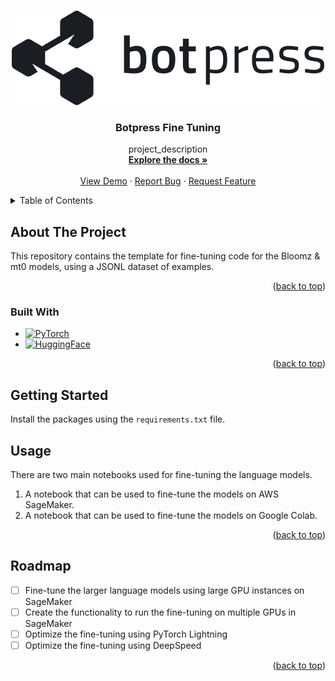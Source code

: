 <a name="readme-top"></a>


<!-- PROJECT LOGO -->
<br />
<div align="center">
  <a href="https://github.com/jon-qualifai/botpress-fine-tuning">
    <img src="images/botpress-logo.png" alt="Logo">
  </a>

<h3 align="center">Botpress Fine Tuning</h3>

  <p align="center">
    project_description
    <br />
    <a href="https://github.com/github_username/repo_name"><strong>Explore the docs »</strong></a>
    <br />
    <br />
    <a href="https://github.com/github_username/repo_name">View Demo</a>
    ·
    <a href="https://github.com/github_username/repo_name/issues">Report Bug</a>
    ·
    <a href="https://github.com/github_username/repo_name/issues">Request Feature</a>
  </p>
</div>



<!-- TABLE OF CONTENTS -->
<details>
  <summary>Table of Contents</summary>
  <ol>
    <li>
      <a href="#about-the-project">About The Project</a>
      <ul>
        <li><a href="#built-with">Built With</a></li>
      </ul>
    </li>
    <li>
      <a href="#getting-started">Getting Started</a>
      <ul>
        <li><a href="#prerequisites">Prerequisites</a></li>
        <li><a href="#installation">Installation</a></li>
      </ul>
    </li>
    <li><a href="#usage">Usage</a></li>
    <li><a href="#roadmap">Roadmap</a></li>
    <li><a href="#contributing">Contributing</a></li>
    <li><a href="#license">License</a></li>
    <li><a href="#contact">Contact</a></li>
    <li><a href="#acknowledgments">Acknowledgments</a></li>
  </ol>
</details>



<!-- ABOUT THE PROJECT -->
## About The Project

This repository contains the template for fine-tuning code for the Bloomz & mt0 models, using a JSONL dataset of examples.

<p align="right">(<a href="#readme-top">back to top</a>)</p>



### Built With

* [![PyTorch][PyTorch]][PyTorch-url]
* [![HuggingFace][HuggingFace]][HuggingFace-url]


<p align="right">(<a href="#readme-top">back to top</a>)</p>


<!-- GETTING STARTED -->
## Getting Started

Install the packages using the `requirements.txt` file.

<!-- USAGE -->
## Usage

There are two main notebooks used for fine-tuning the language models.

1. A notebook that can be used to fine-tune the models on AWS SageMaker.
2. A notebook that can be used to fine-tune the models on Google Colab.

<p align="right">(<a href="#readme-top">back to top</a>)</p>



<!-- ROADMAP -->
## Roadmap

- [ ] Fine-tune the larger language models using large GPU instances on SageMaker
- [ ] Create the functionality to run the fine-tuning on multiple GPUs in SageMaker
- [ ] Optimize the fine-tuning using PyTorch Lightning
- [ ] Optimize the fine-tuning using DeepSpeed

<p align="right">(<a href="#readme-top">back to top</a>)</p>


<!-- MARKDOWN LINKS & IMAGES -->
<!-- https://www.markdownguide.org/basic-syntax/#reference-style-links -->
[contributors-shield]: https://img.shields.io/github/contributors/github_username/repo_name.svg?style=for-the-badge
[contributors-url]: https://github.com/github_username/repo_name/graphs/contributors
[forks-shield]: https://img.shields.io/github/forks/github_username/repo_name.svg?style=for-the-badge
[forks-url]: https://github.com/github_username/repo_name/network/members
[stars-shield]: https://img.shields.io/github/stars/github_username/repo_name.svg?style=for-the-badge
[stars-url]: https://github.com/github_username/repo_name/stargazers
[issues-shield]: https://img.shields.io/github/issues/github_username/repo_name.svg?style=for-the-badge
[issues-url]: https://github.com/github_username/repo_name/issues
[license-shield]: https://img.shields.io/github/license/github_username/repo_name.svg?style=for-the-badge
[license-url]: https://github.com/github_username/repo_name/blob/master/LICENSE.txt
[linkedin-shield]: https://img.shields.io/badge/-LinkedIn-black.svg?style=for-the-badge&logo=linkedin&colorB=555
[linkedin-url]: https://linkedin.com/in/linkedin_username
[product-screenshot]: images/screenshot.png
[HuggingFace]: https://speechbrain.github.io/img/hf.ico
[HuggingFace-url]: https://huggingface.co/
[PyTorch]: https://img.shields.io/badge/PyTorch-%23EE4C2C.svg?style=for-the-badge&logo=PyTorch&logoColor=white
[PyTorch-url]: https://https://pytorch.org/